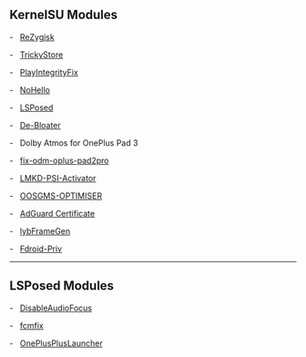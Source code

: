 ## **KernelSU Modules**
-   [ReZygisk](https://github.com/PerformanC/ReZygisk)

-   [TrickyStore](https://github.com/5ec1cff/TrickyStore)

-   [PlayIntegrityFix](https://github.com/KOWX712/PlayIntegrityFix)

-   [NoHello](https://github.com/MhmRdd/NoHello)

-   [LSPosed](https://github.com/JingMatrix/LSPosed)

-   [De-Bloater](https://github.com/sunilpaulmathew/De-Bloater)

-   Dolby Atmos for OnePlus Pad 3

-   [fix-odm-oplus-pad2pro](https://github.com/jjhitel/fix-odm-oplus-pad2pro)

-   [LMKD-PSI-Activator](https://github.com/lululoid/LMKD-PSI-Activator)

-   [OOSGMS-OPTIMISER](https://github.com/epicmann24/OOSGMS-OPTIMISER)

-   [AdGuard Certificate](https://github.com/AdguardTeam/adguardcert)

-   [lybFrameGen](https://lybxlpsv.com/framegen/)

-   [Fdroid-Priv](https://github.com/entr0pia/Fdroid-Priv)

---

## **LSPosed Modules**
-   [DisableAudioFocus](https://github.com/auag0/DisableAudioFocus)

-   [fcmfix](https://github.com/kooritea/fcmfix)

-   [OnePlusPlusLauncher](https://github.com/wizpizz/OnePlusPlusLauncher)
